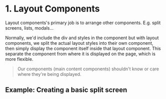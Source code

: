 # 1. Layout Components

Layout components's primary job is to arrange other components. E.g. split screens, lists, modals...

Normally, we'd include the div and styles in the component but with layout components, we split the actual layout styles into their own component, then simply display the component itself inside that layout component. This separate the component from where it is displayed on the page, which is more flexible.

> Our components (main content components) shouldn't know or care where they're being displayed.

## Example: Creating a basic split screen
